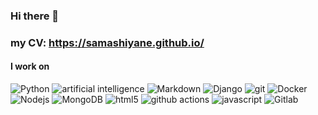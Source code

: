 ### Hi there 👋
### my CV:  https://samashiyane.github.io/
#### I work on
<p>
  
  <img alt="Python" src="https://img.shields.io/badge/-python-306998?logo=python&logoColor=white" />
  <img alt="artificial intelligence" src="https://img.shields.io/badge/-artificial intelligence-41b883?logo=artificial intelligence.js&logoColor=white" />
  <img alt="Markdown" src="https://img.shields.io/badge/Machine learning-000?logo=Machine learning&logoColor=white">
  <img alt="Django" src="https://img.shields.io/badge/-django-092e20?logo=django&logoColor=white" />
  <img alt="git" src="https://img.shields.io/badge/-Git-F05032?logo=git&logoColor=white" />
  <img alt="Docker" src="https://img.shields.io/badge/-Docker-46a2f1?logo=docker&logoColor=white" />
  <img alt="Nodejs" src="https://img.shields.io/badge/-Nodejs-43853d?logo=Node.js&logoColor=white" />
  <img alt="MongoDB" src="https://img.shields.io/badge/-MongoDB-13aa52?logo=mongodb&logoColor=white" />
  <img alt="html5" src="https://img.shields.io/badge/-HTML5-E34F26?logo=html5&logoColor=white" />
  <img alt="github actions" src="https://img.shields.io/badge/-Github_Actions-2088FF?logo=github-actions&logoColor=white" />
  <img alt="javascript" src="https://img.shields.io/badge/-JavaScript-F0DB4F?logo=javascript&logoColor=white" />
  <img alt="Gitlab" src="https://img.shields.io/badge/-Gitlab-000?logo=gitlab&logoColor=61DBFB" />
  
</p>


<!--
**SAMashiyane/SAMashiyane** is a ✨ _special_ ✨ repository because its `README.md` (this file) appears on your GitHub profile.
!/>

Here are some ideas to get you started:

- 🔭 I’m currently working on Django
- 🌱 I’m currently learning React
- 👯 I’m looking to collaborate on methodology software development 
- 💬 Ask me about python 
- 📫 How to reach me: Salio.blue@gmail.com
- 😄 Pronouns: Salio
- ⚡ Fun fact: There are many facts
-->
<!--
<a href="https://github.com/SAMashiyane/PNU_3991_AR/blob/master/CertJS.png"><img src="https://github.com/SAMashiyane/PNU_3991_AR/blob/master/CertJS.png" align="left" height="142" width="200" ></a>
